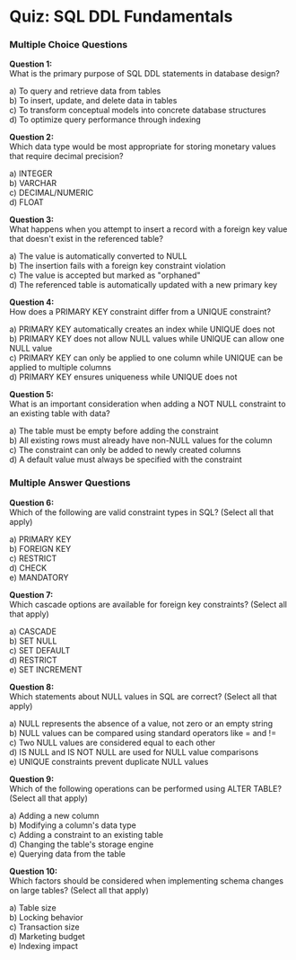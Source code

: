 # Quiz: SQL DDL Fundamentals

### Multiple Choice Questions

**Question 1:**  
What is the primary purpose of SQL DDL statements in database design?

a) To query and retrieve data from tables  
b) To insert, update, and delete data in tables  
c) To transform conceptual models into concrete database structures  
d) To optimize query performance through indexing  

**Question 2:**  
Which data type would be most appropriate for storing monetary values that require decimal precision?

a) INTEGER  
b) VARCHAR  
c) DECIMAL/NUMERIC  
d) FLOAT  

**Question 3:**  
What happens when you attempt to insert a record with a foreign key value that doesn't exist in the referenced table?

a) The value is automatically converted to NULL  
b) The insertion fails with a foreign key constraint violation  
c) The value is accepted but marked as "orphaned"  
d) The referenced table is automatically updated with a new primary key  

**Question 4:**  
How does a PRIMARY KEY constraint differ from a UNIQUE constraint?

a) PRIMARY KEY automatically creates an index while UNIQUE does not  
b) PRIMARY KEY does not allow NULL values while UNIQUE can allow one NULL value  
c) PRIMARY KEY can only be applied to one column while UNIQUE can be applied to multiple columns  
d) PRIMARY KEY ensures uniqueness while UNIQUE does not  


**Question 5:**  
What is an important consideration when adding a NOT NULL constraint to an existing table with data?

a) The table must be empty before adding the constraint  
b) All existing rows must already have non-NULL values for the column  
c) The constraint can only be added to newly created columns  
d) A default value must always be specified with the constraint  


### Multiple Answer Questions

**Question 6:**  
Which of the following are valid constraint types in SQL? (Select all that apply)

a) PRIMARY KEY  
b) FOREIGN KEY  
c) RESTRICT  
d) CHECK  
e) MANDATORY  


**Question 7:**  
Which cascade options are available for foreign key constraints? (Select all that apply)

a) CASCADE  
b) SET NULL  
c) SET DEFAULT  
d) RESTRICT  
e) SET INCREMENT  


**Question 8:**  
Which statements about NULL values in SQL are correct? (Select all that apply)

a) NULL represents the absence of a value, not zero or an empty string  
b) NULL values can be compared using standard operators like = and !=  
c) Two NULL values are considered equal to each other  
d) IS NULL and IS NOT NULL are used for NULL value comparisons  
e) UNIQUE constraints prevent duplicate NULL values  


**Question 9:**  
Which of the following operations can be performed using ALTER TABLE? (Select all that apply)

a) Adding a new column  
b) Modifying a column's data type  
c) Adding a constraint to an existing table  
d) Changing the table's storage engine  
e) Querying data from the table  


**Question 10:**  
Which factors should be considered when implementing schema changes on large tables? (Select all that apply)

a) Table size  
b) Locking behavior  
c) Transaction size  
d) Marketing budget  
e) Indexing impact  
